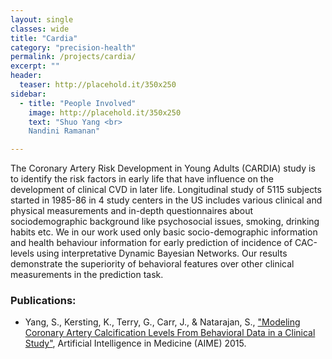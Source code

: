 ```yaml
---
layout: single
classes: wide
title: "Cardia"
category: "precision-health"
permalink: /projects/cardia/
excerpt: ""
header:
  teaser: http://placehold.it/350x250
sidebar:
  - title: "People Involved"
    image: http://placehold.it/350x250
    text: "Shuo Yang <br>
    Nandini Ramanan"

---
```


The Coronary Artery Risk Development in Young Adults (CARDIA) study is to identify the risk factors in early life that have influence on the development of clinical CVD in later life. Longitudinal study of 5115 subjects started in 1985-86 in 4 study centers in the US includes various clinical and physical measurements and in-depth questionnaires about sociodemographic background like psychosocial issues, smoking, drinking habits etc. We in our work used only basic socio-demographic information and health behaviour information for early prediction of incidence of CAC-levels using interpretative Dynamic Bayesian Networks. Our results demonstrate the superiority of behavioral features over other clinical measurements in the prediction task.

### Publications:
* Yang, S., Kersting, K., Terry, G., Carr, J., & Natarajan, S., ["Modeling Coronary Artery Calcification Levels From Behavioral Data in a Clinical Study"](http://utdallas.edu/~sxn177430/Papers/CardiaDBN.pdf), Artificial Intelligence in Medicine (AIME) 2015.
